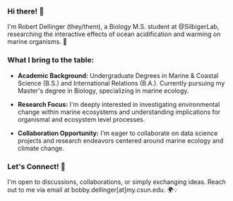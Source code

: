 ### Hi there! 👋

I'm Robert Dellinger (they/them), a Biology M.S. student at @SilbigerLab, researching the interactive effects of ocean acidification and warming on marine organisms. 🌊 

### What I bring to the table:

- **Academic Background:** Undergraduate Degrees in Marine & Coastal Science (B.S.) and International Relations (B.A.). Currently pursuing my Master's degree in Biology, specializing in marine ecology.
  
- **Research Focus:** I'm deeply interested in investigating environmental change within marine ecosystems and understanding implications for organismal and ecosystem level processes.
  
- **Collaboration Opportunity:** I'm eager to collaborate on data science projects and research endeavors centered around marine ecology and climate change.

### Let's Connect! 🌟

I'm open to discussions, collaborations, or simply exchanging ideas. Reach out to me via email at bobby.dellinger[at]my.csun.edu. 🌍💡
